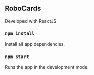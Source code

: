 ## RoboCards

Developed with ReactJS

### `npm install`

Install all app dependencies.<br />

### `npm start`

Runs the app in the development mode.<br />
